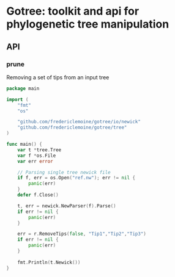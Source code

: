# Gotree: toolkit and api for phylogenetic tree manipulation

## API

### prune

Removing a set of tips from an input tree
```go
package main

import (
	"fmt"
	"os"

	"github.com/fredericlemoine/gotree/io/newick"
	"github.com/fredericlemoine/gotree/tree"
)

func main() {
	var t *tree.Tree
	var f *os.File
	var err error

	// Parsing single tree newick file
	if f, err = os.Open("ref.nw"); err != nil {
		panic(err)
	}
	defer f.Close()

	t, err = newick.NewParser(f).Parse()
	if err != nil {
		panic(err)
	}

	err = r.RemoveTips(false, "Tip1","Tip2","Tip3")
	if err != nil {
		panic(err)
	}
	
	fmt.Println(t.Newick())
}
```
